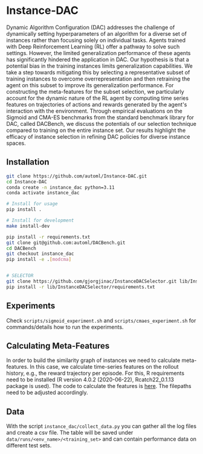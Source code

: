 # Instance-DAC

Dynamic Algorithm Configuration (DAC) addresses the challenge of dynamically setting hyperparameters of an algorithm for a diverse set of instances rather than focusing solely on individual tasks.
Agents trained with Deep Reinforcement Learning (RL) offer a pathway to solve such settings.
However, the limited generalization performance of these agents has significantly hindered the application in DAC.
Our hypothesis is that a potential bias in the training instances limits generalization capabilities.
We take a step towards mitigating this by selecting a representative subset of training instances to overcome overrepresentation and then retraining the agent on this subset to improve its generalization performance. 
For constructing the meta-features for the subset selection, we particularly account for the dynamic nature of the RL agent by computing time series features on trajectories of actions and rewards generated by the agent's interaction with the environment.
Through empirical evaluations on the Sigmoid and CMA-ES benchmarks from the standard benchmark library for DAC, called DACBench, we discuss the potentials of our selection technique compared to training on the entire instance set.
Our results highlight the efficacy of instance selection in refining DAC policies for diverse instance spaces.

## Installation
```bash
git clone https://github.com/automl/Instance-DAC.git
cd Instance-DAC
conda create -n instance_dac python=3.11
conda activate instance_dac

# Install for usage
pip install .

# Install for development
make install-dev

pip install -r requirements.txt
git clone git@github.com:automl/DACBench.git
cd DACBench
git checkout instance_dac
pip install -e .[modcma]


# SELECTOR
git clone https://github.com/gjorgjinac/InstanceDACSelector.git lib/InstanceDACSelector
pip install -r lib/InstanceDACSelector/requirements.txt
```

## Experiments
Check `scripts/sigmoid_experiment.sh` and `scripts/cmaes_experiment.sh` for commands/details how to run the experiments.

## Calculating Meta-Features
In order to build the similarity graph of instances we need to calculate meta-features.
In this case, we calculate time-series features on the rollout history, e.g., the reward trajectory per episode.
For this, R requirements need to be installed (R version 4.0.2 (2020-06-22), Rcatch22_0.1.13 package is used).
The code to calculate the features is [here](https://github.com/automl/instance-dac/blob/main/instance_dac/meta_features/calc_meta_features.r).
The filepaths need to be adjusted accordingly.

## Data
With the script `instance_dac/collect_data.py` you can gather all the log files and create a csv file.
The table will be saved under `data/runs/<env_name>/<training_set>` and can contain performance data
on different test sets.
